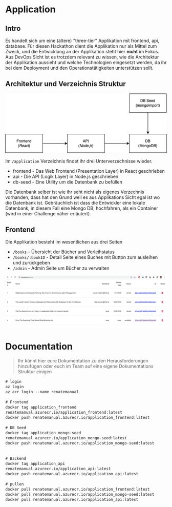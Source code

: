 # Application

## Intro

Es handelt sich um eine (ältere) "three-tier" Applikation mit frontend, api, database.
Für diesen Hackathon dient die Applikation nur als Mittel zum Zweck, und die Entwicklung an der Applikation steht hier **nicht** im Fokus. Aus DevOps Sicht ist es trotzdem relevant zu wissen, wie die Architektur der Applikation aussieht und welche Technologien eingesetzt werden, da ihr bei dem Deployment und den Operationstätigkeiten unterstützen sollt.

## Architektur und Verzeichnis Struktur

<img src="./application/docs/dobib.drawio.png">

Im `/application` Verzeichnis findet ihr drei Unterverzechnisse wieder.

- frontend - Das Web Frontend (Presentation Layer) in React geschrieben
- api - Die API (Logik Layer) in Node.js geschrieben
- db-seed - Eine Utility um die Datenbank zu befüllen

Die Datenbank selber ist wie ihr seht nicht als eigenes Verzechnis vorhanden, dass hat den Grund weil es aus Applikations Sicht egal ist wo die Datenbank ist. Gebräuchlich ist dass die Entwickler eine lokale Datenbank, in diesem Fall eine Mongo DB, hochfahren, als ein Container (wird in einer Challenge näher erläutert).

## Frontend

Die Applikation besteht im wesentlichen aus drei Seiten

- `/books` - Übersicht der Bücher und Verleihstatus
- `/books/:bookID` - Detail Seite eines Buches mit Button zum ausleihen und zurückgeben
- `/admin` - Admin Seite um Bücher zu verwalten

<img src="./application/docs/dobib.app.png">

# Documentation

> Ihr könnt hier eure Dokumentation zu den Herausforderungen hinzufügen oder euch im Team auf eine eigene Dokumentations Struktur einigen

```shell
# login
az login
az acr login --name renatemanual

# Frontend
docker tag application_frontend renatemanual.azurecr.io/application_frontend:latest
docker push renatemanual.azurecr.io/application_frontend:latest

# DB Seed
docker tag application_mongo-seed renatemanual.azurecr.io/application_mongo-seed:latest
docker push renatemanual.azurecr.io/application_mongo-seed:latest


# Backend
docker tag application_api renatemanual.azurecr.io/application_api:latest
docker push renatemanual.azurecr.io/application_api:latest

# pullen
docker pull renatemanual.azurecr.io/application_frontend:latest
docker pull renatemanual.azurecr.io/application_mongo-seed:latest
docker pull renatemanual.azurecr.io/application_api:latest
```
